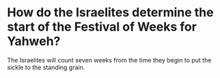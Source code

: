 # How do the Israelites determine the start of the Festival of Weeks for Yahweh?

The Israelites will count seven weeks from the time they begin to put the sickle to the standing grain.
